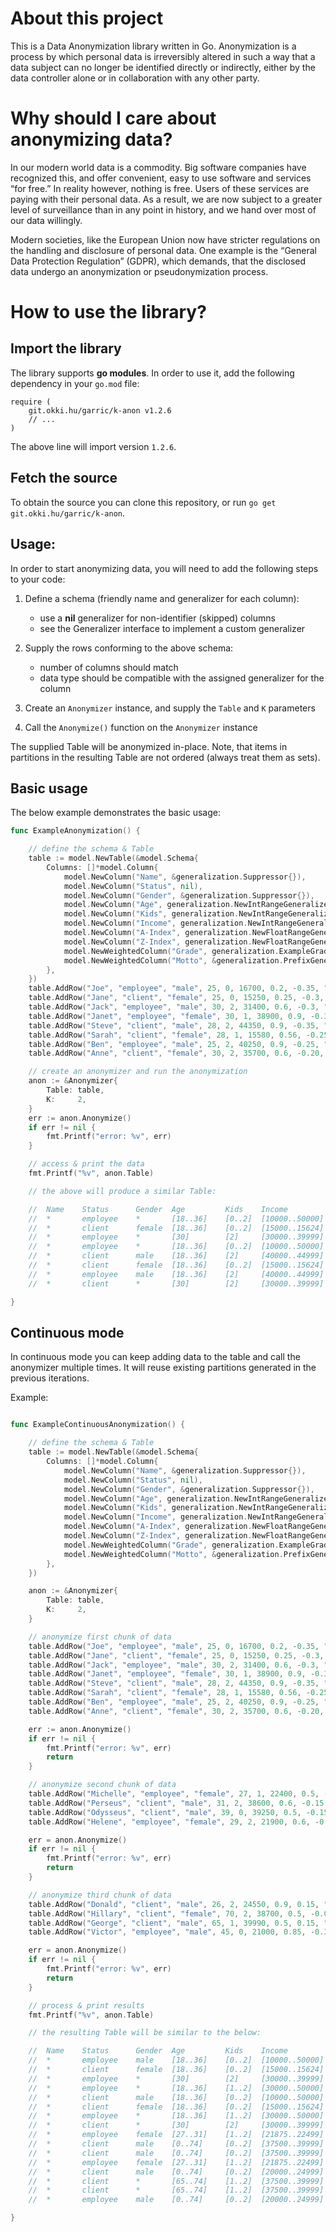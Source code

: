 # About this project

This is a Data Anonymization library written in Go. Anonymization is a process by which personal data is irreversibly altered in such a way that a data subject can no longer be identified directly or indirectly, either by the data controller alone or in collaboration with any other party.

# Why should I care about anonymizing data?

In our modern world data is a commodity. Big software companies have recognized this, and offer convenient, easy to use software and services “for free.” In reality however, nothing is free. Users of these services are paying with their personal data. As a result, we are now subject to a greater level of surveillance than in any point in history, and we hand over most of our data willingly. 

Modern societies, like the European Union now have stricter regulations on the handling and disclosure of personal data. One example is the “General Data Protection Regulation” (GDPR), which demands, that the disclosed data undergo an anonymization or pseudonymization process.  

# How to use the library?

## Import the library

The library supports __go modules__. In order to use it, add the following dependency in your `go.mod` file:

```
require (
	git.okki.hu/garric/k-anon v1.2.6
    // ...
)
```

The above line will import version `1.2.6`.

## Fetch the source

To obtain the source you can clone this repository, or run `go get git.okki.hu/garric/k-anon`.

## Usage:

In order to start anonymizing data, you will need to add the following steps to your code:

  1. Define a schema (friendly name and generalizer for each column):
     * use a __nil__ generalizer for non-identifier (skipped) columns
     * see the Generalizer interface to implement a custom generalizer

  2. Supply the rows conforming to the above schema:
     * number of columns should match
     * data type should be compatible with the assigned generalizer for the column

  3. Create an `Anonymizer` instance, and supply the `Table` and `K` parameters

  4. Call the `Anonymize()` function on the `Anonymizer` instance

The supplied Table will be anonymized in-place. Note, that items in partitions in the resulting Table are not ordered (always treat them as sets).

## Basic usage

The below example demonstrates the basic usage:

```go
func ExampleAnonymization() {

	// define the schema & Table
	table := model.NewTable(&model.Schema{
		Columns: []*model.Column{
			model.NewColumn("Name", &generalization.Suppressor{}),
			model.NewColumn("Status", nil),
			model.NewColumn("Gender", &generalization.Suppressor{}),
			model.NewColumn("Age", generalization.NewIntRangeGeneralizer(0, 150)),
			model.NewColumn("Kids", generalization.NewIntRangeGeneralizer(0, 2)),
			model.NewColumn("Income", generalization.NewIntRangeGeneralizer(10000, 50000)),
			model.NewColumn("A-Index", generalization.NewFloatRangeGeneralizer(0.0, 1.0)),
			model.NewColumn("Z-Index", generalization.NewFloatRangeGeneralizer(-0.5, 0.5)),
			model.NewWeightedColumn("Grade", generalization.ExampleGradeGeneralizer(), 1.2),
			model.NewWeightedColumn("Motto", &generalization.PrefixGeneralizer{MaxWords: 100}, 0.1),
		},
	})
	table.AddRow("Joe", "employee", "male", 25, 0, 16700, 0.2, -0.35, "A", "cats are wonderful little beings")
	table.AddRow("Jane", "client", "female", 25, 0, 15250, 0.25, -0.3, "A-", "cats are my favorite kind of animals ")
	table.AddRow("Jack", "employee", "male", 30, 2, 31400, 0.6, -0.3, "A-", "cats are very unique")
	table.AddRow("Janet", "employee", "female", 30, 1, 38900, 0.9, -0.3, "A", "cats are interesting")
	table.AddRow("Steve", "client", "male", 28, 2, 44350, 0.9, -0.35, "A", "cats are my only pets")
	table.AddRow("Sarah", "client", "female", 28, 1, 15580, 0.56, -0.25, "A-", "cats are my favorite!")
	table.AddRow("Ben", "employee", "male", 25, 2, 40250, 0.9, -0.25, "A+", "cats are interesting, but sometimes also egoistic")
	table.AddRow("Anne", "client", "female", 30, 2, 35700, 0.6, -0.20, "A+", "cats are my favorite kind of animals")

	// create an anonymizer and run the anonymization
	anon := &Anonymizer{
		Table: table,
		K:     2,
	}
	err := anon.Anonymize()
	if err != nil {
		fmt.Printf("error: %v", err)
	}

	// access & print the data
	fmt.Printf("%v", anon.Table)

	// the above will produce a similar Table:

	//	Name	Status		Gender	Age			Kids	Income			A-Index					Z-Index					Grade		Motto
	//	*		employee	*		[18..36]	[0..2]	[10000..50000]	(0.000000..1.000000)	(-0.375000..-0.250000)	[A]			cats are
	//	*		client		female	[18..36]	[0..2]	[15000..15624]	(0.000000..1.000000)	(-0.312500..-0.250000)	[A-]		cats are my
	//	*		employee	*		[30]		[2]		[30000..39999]	(0.600000)				(-0.500000..0.000000)	[A, A+, A-]	cats are
	//	*		employee	*		[18..36]	[0..2]	[10000..50000]	(0.000000..1.000000)	(-0.375000..-0.250000)	[A]			cats are
	//	*		client		male	[18..36]	[2]		[40000..44999]	(0.900000)				(-0.375000..-0.250000)	[A, A+, A-]	cats are
	//	*		client		female	[18..36]	[0..2]	[15000..15624]	(0.000000..1.000000)	(-0.312500..-0.250000)	[A-]		cats are my
	//	*		employee	male	[18..36]	[2]		[40000..44999]	(0.900000)				(-0.375000..-0.250000)	[A, A+, A-]	cats are
	//	*		client		*		[30]		[2]		[30000..39999]	(0.600000)				(-0.500000..0.000000)	[A, A+, A-]	cats are

}
```

## Continuous mode

In continuous mode you can keep adding data to the table and call the anonymizer multiple times. It will reuse existing partitions generated in the previous iterations.

Example:

```go

func ExampleContinuousAnonymization() {

    // define the schema & Table
	table := model.NewTable(&model.Schema{
		Columns: []*model.Column{
			model.NewColumn("Name", &generalization.Suppressor{}),
			model.NewColumn("Status", nil),
			model.NewColumn("Gender", &generalization.Suppressor{}),
			model.NewColumn("Age", generalization.NewIntRangeGeneralizer(0, 150)),
			model.NewColumn("Kids", generalization.NewIntRangeGeneralizer(0, 2)),
			model.NewColumn("Income", generalization.NewIntRangeGeneralizer(10000, 50000)),
			model.NewColumn("A-Index", generalization.NewFloatRangeGeneralizer(0.0, 1.0)),
			model.NewColumn("Z-Index", generalization.NewFloatRangeGeneralizer(-0.5, 0.5)),
			model.NewWeightedColumn("Grade", generalization.ExampleGradeGeneralizer(), 1.2),
			model.NewWeightedColumn("Motto", &generalization.PrefixGeneralizer{MaxWords: 100}, 0.1),
		},
	})

	anon := &Anonymizer{
		Table: table,
		K:     2,
	}

	// anonymize first chunk of data
	table.AddRow("Joe", "employee", "male", 25, 0, 16700, 0.2, -0.35, "A", "cats are wonderful little beings")
	table.AddRow("Jane", "client", "female", 25, 0, 15250, 0.25, -0.3, "A-", "cats are my favorite kind of animals ")
	table.AddRow("Jack", "employee", "male", 30, 2, 31400, 0.6, -0.3, "A-", "cats are very unique")
	table.AddRow("Janet", "employee", "female", 30, 1, 38900, 0.9, -0.3, "A", "cats are interesting")
	table.AddRow("Steve", "client", "male", 28, 2, 44350, 0.9, -0.35, "A", "cats are my only pets")
	table.AddRow("Sarah", "client", "female", 28, 1, 15580, 0.56, -0.25, "A-", "cats are my favorite!")
	table.AddRow("Ben", "employee", "male", 25, 2, 40250, 0.9, -0.25, "A+", "cats are interesting, but sometimes also egoistic")
	table.AddRow("Anne", "client", "female", 30, 2, 35700, 0.6, -0.20, "A+", "cats are my favorite kind of animals")

	err := anon.Anonymize()
	if err != nil {
		fmt.Printf("error: %v", err)
		return
	}

	// anonymize second chunk of data
	table.AddRow("Michelle", "employee", "female", 27, 1, 22400, 0.5, -0.2, "B", "cats are secretly extraterrestrials")
	table.AddRow("Perseus", "client", "male", 31, 2, 38600, 0.6, -0.15, "A+", "dogs are mischievous")
	table.AddRow("Odysseus", "client", "male", 39, 0, 39250, 0.5, -0.15, "A", "dogs are war bringers")
	table.AddRow("Helene", "employee", "female", 29, 2, 21900, 0.6, -0.2, "B+", "dogs are silky and furry")

	err = anon.Anonymize()
	if err != nil {
		fmt.Printf("error: %v", err)
		return
	}

	// anonymize third chunk of data
	table.AddRow("Donald", "client", "male", 26, 2, 24550, 0.9, 0.15, "A", "cats are secretly extraterrestrials")
	table.AddRow("Hillary", "client", "female", 70, 2, 38700, 0.5, -0.05, "B-", "dogs are loyal")
	table.AddRow("George", "client", "male", 65, 1, 39990, 0.5, 0.15, "B", "dogs are war bringers")
	table.AddRow("Victor", "employee", "male", 45, 0, 21000, 0.85, -0.3, "A-", "cats are silky and furry")

	err = anon.Anonymize()
	if err != nil {
		fmt.Printf("error: %v", err)
		return
	}

	// process & print results
	fmt.Printf("%v", anon.Table)

	// the resulting Table will be similar to the below:

	//	Name	Status		Gender	Age			Kids	Income			A-Index					Z-Index					Grade		Motto
	//	*		employee	male	[18..36]	[0..2]	[10000..50000]	(0.000000..1.000000)	(-0.350000)				[A]			cats are
	//	*		client		female	[18..36]	[0..2]	[15000..15624]	(0.000000..1.000000)	(-0.312500..-0.250000)	[A-]		cats are my
	//	*		employee	*		[30]		[2]		[30000..39999]	(0.600000)				(-0.500000..0.000000)	[A, A+, A-]	cats are
	//	*		employee	*		[18..36]	[1..2]	[30000..50000]	(0.900000)				(-0.312500..-0.250000)	[A, A+, A-]	cats are
	//	*		client		male	[18..36]	[0..2]	[10000..50000]	(0.000000..1.000000)	(-0.350000)				[A]			cats are
	//	*		client		female	[18..36]	[0..2]	[15000..15624]	(0.000000..1.000000)	(-0.312500..-0.250000)	[A-]		cats are my
	//	*		employee	*		[18..36]	[1..2]	[30000..50000]	(0.900000)				(-0.312500..-0.250000)	[A, A+, A-]	cats are
	//	*		client		*		[30]		[2]		[30000..39999]	(0.600000)				(-0.500000..0.000000)	[A, A+, A-]	cats are
	//	*		employee	female	[27..31]	[1..2]	[21875..22499]	(0.000000..1.000000)	(-0.200000)				[B, B+, B-]	*
	//	*		client		male	[0..74]		[0..2]	[37500..39999]	(0.000000..1.000000)	(-0.150000)				[A, A+, A-]	dogs are
	//	*		client		male	[0..74]		[0..2]	[37500..39999]	(0.000000..1.000000)	(-0.150000)				[A, A+, A-]	dogs are
	//	*		employee	female	[27..31]	[1..2]	[21875..22499]	(0.000000..1.000000)	(-0.200000)				[B, B+, B-]	*
	//	*		client		male	[0..74]		[0..2]	[20000..24999]	(0.750000..1.000000)	(-0.500000..0.500000)	[A, A+, A-]	cats are
	//	*		client		*		[65..74]	[1..2]	[37500..39999]	(0.500000)				(-0.500000..0.500000)	[B, B+, B-]	dogs are
	//	*		client		*		[65..74]	[1..2]	[37500..39999]	(0.500000)				(-0.500000..0.500000)	[B, B+, B-]	dogs are
	//	*		employee	male	[0..74]		[0..2]	[20000..24999]	(0.750000..1.000000)	(-0.500000..0.500000)	[A, A+, A-]	cats are

}
```